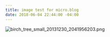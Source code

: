 ```yaml
---
title: image test for micro.blog
date: 2018-06-04 22:44:00 -04:00
---
```


![birch_tree_small_20131230_2041956203.png](/uploads/birch_tree_small_20131230_2041956203.png)